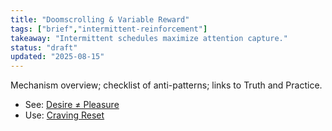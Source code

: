 ```yaml
---
title: "Doomscrolling & Variable Reward"
tags: ["brief","intermittent-reinforcement"]
takeaway: "Intermittent schedules maximize attention capture."
status: "draft"
updated: "2025-08-15"
---
```


Mechanism overview; checklist of anti-patterns; links to Truth and Practice.

- See: [Desire ≠ Pleasure](../truth/index.md)
- Use: [Craving Reset](../practice/index.md)
